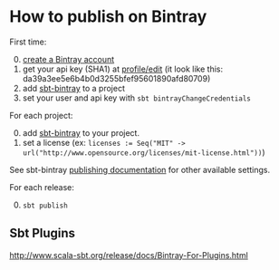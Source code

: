 # How to publish on Bintray

First time:

0. [create a Bintray account](https://bintray.com/signup/index)
1. get your api key (SHA1) at [profile/edit](https://bintray.com/profile/edit) (it look like this: da39a3ee5e6b4b0d3255bfef95601890afd80709)
2. add [sbt-bintray] to a project
3. set your user and api key with `sbt bintrayChangeCredentials`

For each project:

0. add [sbt-bintray] to your project.
1. set a license (ex: `licenses := Seq("MIT" -> url("http://www.opensource.org/licenses/mit-license.html"))`)

See sbt-bintray [publishing documentation](https://github.com/sbt/sbt-bintray#publishing) for other available settings.

For each release:

0. `sbt publish`

## Sbt Plugins

http://www.scala-sbt.org/release/docs/Bintray-For-Plugins.html

[sbt-bintray]: https://github.com/sbt/sbt-bintray
